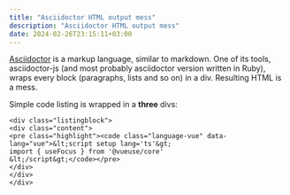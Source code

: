 ```yaml
---
title: "Asciidoctor HTML output mess"
description: "Asciidoctor HTML output mess"
date: 2024-02-26T23:15:11+03:00
---
```


[Asciidoctor](https://asciidoctor.org) is a markup language, similar to
markdown. One of its tools, asciidoctor-js
(and most probably asciidoctor version written in Ruby),
wraps every block (paragraphs, lists and so on) in a div.
Resulting HTML is a mess.

<!--more-->

Simple code listing is wrapped in a **three** divs:

```
<div class="listingblock">
<div class="content">
<pre class="highlight"><code class="language-vue" data-lang="vue">&lt;script setup lang='ts'&gt;
import { useFocus } from '@vueuse/core'
&lt;/script&gt;</code></pre>
</div>
</div>
</div>
```
